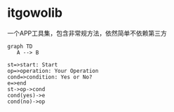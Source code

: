 # itgowolib
一个APP工具集，包含非常规方法，依然简单不依赖第三方
```mermaid
graph TD
   A --> B
```

```flow
st=>start: Start
op=>operation: Your Operation
cond=>condition: Yes or No?
e=>end
st->op->cond
cond(yes)->e
cond(no)->op
```
